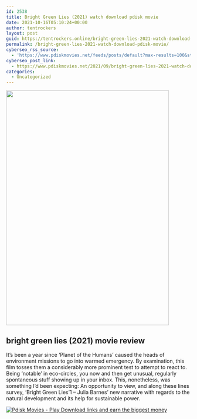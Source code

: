 ```yaml
---
id: 2538
title: Bright Green Lies (2021) watch download pdisk movie
date: 2021-10-16T05:10:24+00:00
author: tentrockers
layout: post
guid: https://tentrockers.online/bright-green-lies-2021-watch-download-pdisk-movie/
permalink: /bright-green-lies-2021-watch-download-pdisk-movie/
cyberseo_rss_source:
  - 'https://www.pdiskmovies.net/feeds/posts/default?max-results=100&start-index=301'
cyberseo_post_link:
  - https://www.pdiskmovies.net/2021/09/bright-green-lies-2021-watch-download.html
categories:
  - Uncategorized
---
```

<div class="separator">
  <a href="https://1.bp.blogspot.com/-m2MDn-L_07M/YUdust_OW6I/AAAAAAAAADM/v123lq_NXhINUoJZF6zz-FJTS9nO7Q6BgCNcBGAsYHQ/s1440/Bright%2BGreen%2BLies%2B%25282021%2529%2Bwatch%2Bdownload%2Bpdisk%2Bmovie.jpg" imageanchor="1"><img loading="lazy" border="0" data-original-height="1440" data-original-width="1000" height="640" src="https://1.bp.blogspot.com/-m2MDn-L_07M/YUdust_OW6I/AAAAAAAAADM/v123lq_NXhINUoJZF6zz-FJTS9nO7Q6BgCNcBGAsYHQ/w444-h640/Bright%2BGreen%2BLies%2B%25282021%2529%2Bwatch%2Bdownload%2Bpdisk%2Bmovie.jpg" width="444" /></a>
</div>



## bright green lies (2021) movie review

<div>
  <div>
    <span>It&#8217;s been a year since &#8216;Planet of the Humans&#8217; caused the heads of environment missions to go into warmed emergency. By examination, this film tosses them a considerably more prominent test to attempt to react to.&nbsp;</span>
  </div>
  
  <div>
    <span>Being &#8216;notable&#8217; in eco-circles, you now and then get unusual, regularly spontaneous stuff showing up in your inbox. This, nonetheless, was something I&#8217;d been expecting: An opportunity to view, and along these lines survey, &#8216;Bright Green Lies&#8217;1 – Julia Barnes&#8217; new narrative with regards to the natural development and its help for sustainable power.</span>
  </div>
</div>

[![](https://1.bp.blogspot.com/-a93bp85aB6g/YUXjACCiX3I/AAAAAAAAbQE/GHmPI7h0af0tqn6tYzd0cdrDv9Hu9LUSACLcBGAsYHQ/s16000/Play_it_New-removebg-preview.png "Pdisk Movies - Play Download links and earn the biggest money")](https://kofilink.com/1/bnYybGQxMDAxbGZ4?dn=1)